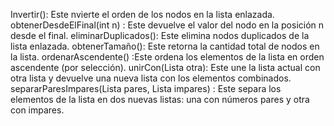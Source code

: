 Invertir(): 	Este nvierte el orden de los nodos en la lista enlazada.
obtenerDesdeElFinal(int n) :	Este devuelve el valor del nodo en la posición n desde el final.
eliminarDuplicados(): 	Este elimina nodos duplicados de la lista enlazada.
obtenerTamaño(): 	Este retorna la cantidad total de nodos en la lista.
ordenarAscendente()	:Este ordena los elementos de la lista en orden ascendente (por selección).
unirCon(Lista otra):	Este une la lista actual con otra lista y devuelve una nueva lista con los elementos combinados.
separarParesImpares(Lista pares, Lista impares)	: Este separa los elementos de la lista en dos nuevas listas: una con números pares y otra con impares.
